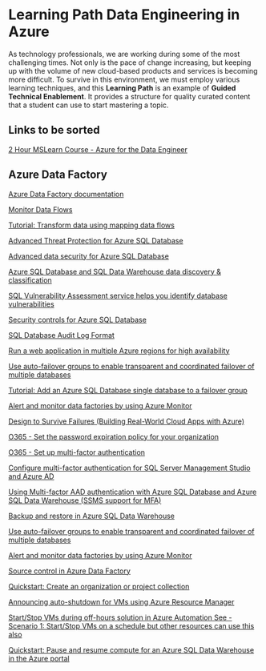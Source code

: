 # Learning Path Data Engineering in Azure

As technology professionals, we are working during some of the most challenging times.  Not only is the pace of change increasing, but keeping up with the volume of new cloud-based products and services is becoming more difficult.  To survive in this environment, we must employ various learning techniques, and this **Learning Path** is an example of **Guided Technical Enablement**.  It provides a structure for quality curated content that a student can use to start  mastering a topic.




## Links to be sorted


[2 Hour MSLearn Course - Azure for the Data Engineer](https://docs.microsoft.com/en-us/learn/paths/azure-for-the-data-engineer/)

## Azure Data Factory

[Azure Data Factory documentation](https://docs.microsoft.com/en-us/azure/data-factory/)

[Monitor Data Flows](https://docs.microsoft.com/en-us/azure/data-factory/concepts-data-flow-monitoring)

[Tutorial: Transform data using mapping data flows](https://docs.microsoft.com/en-us/azure/data-factory/tutorial-data-flow)

[Advanced Threat Protection for Azure SQL Database](https://docs.microsoft.com/en-us/azure/sql-database/sql-database-threat-detection-overview)

[Advanced data security for Azure SQL Database](https://docs.microsoft.com/en-us/azure/sql-database/sql-database-advanced-data-security)

[Azure SQL Database and SQL Data Warehouse data discovery & classification](https://docs.microsoft.com/en-us/azure/sql-database/sql-database-data-discovery-and-classification?tabs=azure-t-sql)

[SQL Vulnerability Assessment service helps you identify database vulnerabilities](https://docs.microsoft.com/en-us/azure/sql-database/sql-vulnerability-assessment)

[Security controls for Azure SQL Database](https://docs.microsoft.com/en-us/azure/sql-database/sql-database-security-controls)

[SQL Database Audit Log Format](https://docs.microsoft.com/en-us/azure/sql-database/sql-database-audit-log-format)


[Run a web application in multiple Azure regions for high availability](https://docs.microsoft.com/en-us/azure/architecture/reference-architectures/app-service-web-app/multi-region)

[Use auto-failover groups to enable transparent and coordinated failover of multiple databases](https://docs.microsoft.com/en-us/azure/sql-database/sql-database-auto-failover-group?tabs=azure-powershell)

[Tutorial: Add an Azure SQL Database single database to a failover group](https://docs.microsoft.com/en-us/azure/sql-database/sql-database-single-database-failover-group-tutorial?tabs=azure-portal)

[Alert and monitor data factories by using Azure Monitor](https://docs.microsoft.com/en-us/azure/data-factory/monitor-using-azure-monitor)

[Design to Survive Failures (Building Real-World Cloud Apps with Azure)](https://docs.microsoft.com/en-us/aspnet/aspnet/overview/developing-apps-with-windows-azure/building-real-world-cloud-apps-with-windows-azure/design-to-survive-failures)

[O365 - Set the password expiration policy for your organization](https://docs.microsoft.com/en-CA/Office365/Admin/manage/set-password-expiration-policy?WT.mc_id=365AdminCSH&view=o365-worldwide)

[O365 - Set up multi-factor authentication](https://docs.microsoft.com/en-us/office365/admin/security-and-compliance/set-up-multi-factor-authentication?view=o365-worldwide)

[Configure multi-factor authentication for SQL Server Management Studio and Azure AD](https://docs.microsoft.com/en-us/azure/sql-database/sql-database-ssms-mfa-authentication-configure)

[Using Multi-factor AAD authentication with Azure SQL Database and Azure SQL Data Warehouse (SSMS support for MFA)](https://docs.microsoft.com/en-us/azure/sql-database/sql-database-ssms-mfa-authentication)


[Backup and restore in Azure SQL Data Warehouse](https://docs.microsoft.com/en-us/azure/sql-data-warehouse/backup-and-restore)

[Use auto-failover groups to enable transparent and coordinated failover of multiple databases](https://docs.microsoft.com/en-us/azure/sql-database/sql-database-auto-failover-group?tabs=azure-powershell)

[Alert and monitor data factories by using Azure Monitor](https://docs.microsoft.com/en-us/azure/data-factory/monitor-using-azure-monitor)

[Source control in Azure Data Factory](https://docs.microsoft.com/en-us/azure/data-factory/source-control)

[Quickstart: Create an organization or project collection](https://docs.microsoft.com/en-us/azure/devops/organizations/accounts/create-organization?view=azure-devops)



[Announcing auto-shutdown for VMs using Azure Resource Manager](https://azure.microsoft.com/en-us/blog/announcing-auto-shutdown-for-vms-using-azure-resource-manager/)

[Start/Stop VMs during off-hours solution in Azure Automation See - Scenario 1: Start/Stop VMs on a schedule but other resources can use this also](https://docs.microsoft.com/en-us/azure/automation/automation-solution-vm-management)

[Quickstart: Pause and resume compute for an Azure SQL Data Warehouse in the Azure portal](https://docs.microsoft.com/en-us/azure/sql-data-warehouse/pause-and-resume-compute-portal)



[]()

[]()

[]()

[]()

[]()

[]()

[]()

[]()

[]()

